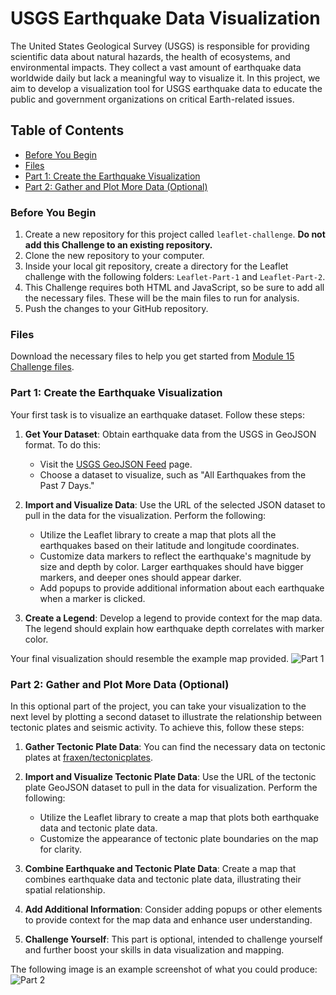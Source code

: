 # USGS Earthquake Data Visualization

The United States Geological Survey (USGS) is responsible for providing scientific data about natural hazards, the health of ecosystems, and environmental impacts. They collect a vast amount of earthquake data worldwide daily but lack a meaningful way to visualize it. In this project, we aim to develop a visualization tool for USGS earthquake data to educate the public and government organizations on critical Earth-related issues.

## Table of Contents
- [Before You Begin](#before-you-begin)
- [Files](#files)
- [Part 1: Create the Earthquake Visualization](#part-1-create-the-earthquake-visualization)
- [Part 2: Gather and Plot More Data (Optional)](#part-2-gather-and-plot-more-data-optional)

### Before You Begin <a name="before-you-begin"></a>
1. Create a new repository for this project called `leaflet-challenge`. **Do not add this Challenge to an existing repository.**
2. Clone the new repository to your computer.
3. Inside your local git repository, create a directory for the Leaflet challenge with the following folders: `Leaflet-Part-1` and `Leaflet-Part-2`.
4. This Challenge requires both HTML and JavaScript, so be sure to add all the necessary files. These will be the main files to run for analysis.
5. Push the changes to your GitHub repository.

### Files <a name="files"></a>
Download the necessary files to help you get started from [Module 15 Challenge files](#).

### Part 1: Create the Earthquake Visualization <a name="part-1-create-the-earthquake-visualization"></a>
Your first task is to visualize an earthquake dataset. Follow these steps:

1. **Get Your Dataset**: Obtain earthquake data from the USGS in GeoJSON format. To do this:
   - Visit the [USGS GeoJSON Feed](https://earthquake.usgs.gov/earthquakes/feed/v1.0/geojson.php) page.
   - Choose a dataset to visualize, such as "All Earthquakes from the Past 7 Days."

2. **Import and Visualize Data**: Use the URL of the selected JSON dataset to pull in the data for the visualization. Perform the following:
   - Utilize the Leaflet library to create a map that plots all the earthquakes based on their latitude and longitude coordinates.
   - Customize data markers to reflect the earthquake's magnitude by size and depth by color. Larger earthquakes should have bigger markers, and deeper ones should appear darker.
   - Add popups to provide additional information about each earthquake when a marker is clicked.

3. **Create a Legend**: Develop a legend to provide context for the map data. The legend should explain how earthquake depth correlates with marker color.

Your final visualization should resemble the example map provided.
![Part 1](https://github.com/afadilla13/leaflet-challenge/assets/128363337/183aaff8-367e-44bf-b64a-d210f14e5134)

### Part 2: Gather and Plot More Data (Optional)

In this optional part of the project, you can take your visualization to the next level by plotting a second dataset to illustrate the relationship between tectonic plates and seismic activity. To achieve this, follow these steps:

1. **Gather Tectonic Plate Data**: You can find the necessary data on tectonic plates at [fraxen/tectonicplates](https://github.com/fraxen/tectonicplates).

2. **Import and Visualize Tectonic Plate Data**: Use the URL of the tectonic plate GeoJSON dataset to pull in the data for visualization. Perform the following:

   - Utilize the Leaflet library to create a map that plots both earthquake data and tectonic plate data.
   - Customize the appearance of tectonic plate boundaries on the map for clarity.

3. **Combine Earthquake and Tectonic Plate Data**: Create a map that combines earthquake data and tectonic plate data, illustrating their spatial relationship.

4. **Add Additional Information**: Consider adding popups or other elements to provide context for the map data and enhance user understanding.

5. **Challenge Yourself**: This part is optional, intended to challenge yourself and further boost your skills in data visualization and mapping.

The following image is an example screenshot of what you could produce:
![Part 2](https://github.com/afadilla13/leaflet-challenge/assets/128363337/57937264-5d16-4be8-9899-cd561a9312e9)
